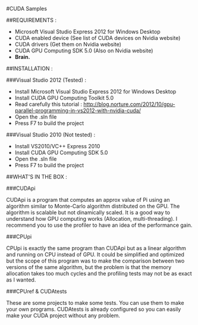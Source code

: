 #CUDA Samples

##REQUIREMENTS :

 * Microsoft Visual Studio Express 2012 for Windows Desktop
 * CUDA enabled device (See list of CUDA devices on Nvidia website)
 * CUDA drivers (Get them on Nvidia website)
 * CUDA GPU Computing SDK 5.0 (Also on Nvidia website)
 * **Brain.**

##INSTALLATION :

###Visual Studio 2012 (Tested) :
 * Install Microsoft Visual Studio Express 2012 for Windows Desktop
 * Install CUDA GPU Computing Toolkit 5.0
 * Read carefully this tutorial : 
 http://blog.norture.com/2012/10/gpu-parallel-programming-in-vs2012-with-nvidia-cuda/
 * Open the .sln file
 * Press F7 to build the project

###Visual Studio 2010 (Not tested) :
 * Install VS2010/VC++ Express 2010
 * Install CUDA GPU Computing SDK 5.0
 * Open the .sln file
 * Press F7 to build the project

##WHAT'S IN THE BOX :

###CUDApi

CUDApi is a program that computes an approx value of  Pi using an algorithm similar  to Monte-Carlo algorithm
distributed on the GPU.  The algorithm is scalable but not dinamically scaled. It is a good way to understand
how GPU computing works (Allocation, multi-threading). I recommend you to use the profiler to have an idea of
the performance gain.

###CPUpi

CPUpi is exactly the  same program  than CUDApi but as a linear algorithm  and running on CPU instead of GPU.
It could be simplified and optimized but the scope of this program was  to make  the  comparison between  two
versions of the same algorithm, but the problem  is  that the memory allocation takes too much cycles and the
profiling tests may not be as exact as I wanted.

###CPUref & CUDAtests

These are some projects to make some tests. You  can use  them  to  make your own programs.  CUDAtests is
already configured so you can easily make your CUDA project without any problem.